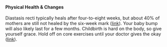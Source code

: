 #### Physical Health & Changes

Diastasis recti typically heals after four-to-eight weeks, but about 40% of mothers are still not healed by the six-week mark ([link](https://www.happiestbaby.com/blogs/parents/postpartum-recovery-timeline)). Your baby bump will also likely last for a few months. Childbirth is hard on the body, so give yourself grace. Hold off on core exercises until your doctor gives the okay ([link](https://www.whattoexpect.com/first-year/month-by-month/)).
